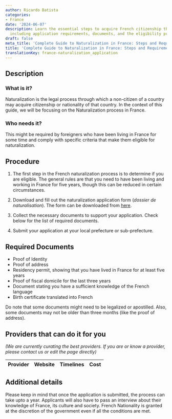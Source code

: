 ```yaml
---
author: Ricardo Batista
categories:
- France
date: '2024-06-07'
description: Learn the essential steps to acquire French citizenship through naturalization,
  including application requirements, documents, and the eligibility process.
draft: false
meta_title: 'Complete Guide to Naturalization in France: Steps and Requirements'
title: 'Complete Guide to Naturalization in France: Steps and Requirements'
translationKey: france-naturalization_application
---
```


## Description
### What is it?
Naturalization is the legal process through which a non-citizen of a country may acquire citizenship or nationality of that country. In the context of this guide, we will be focusing on the Naturalization process in France.

### Who needs it?
This might be required by foreigners who have been living in France for some time and comply with specific criteria that make them eligible for naturalization.

## Procedure
1. The first step in the French naturalization process is to determine if you are eligible. The general rules are that you need to have been living and working in France for five years, though this can be reduced in certain circumstances.

2. Download and fill out the naturalization application form (*dossier de naturalisation*). The form can be downloaded from [here](https://www.service-public.fr/particuliers/vosdroits/F2213).

3. Collect the necessary documents to support your application. Check below for the list of required documents.

4. Submit your application at your local prefecture or sub-prefecture. 

## Required Documents
- Proof of Identity
- Proof of address
- Residency permit, showing that you have lived in France for at least five years
- Proof of fiscal domicile for the last three years
- Document stating you have a sufficient knowledge of the French language
- Birth certificate translated into French
  
Do note that some documents might need to be legalized or apostilled. Also, some documents may not be older than three months (like the proof of address).

## Providers that can do it for you

_(We are currently curating the best providers. If you are or know a provider, please contact us or edit the page directly)_

| Provider        |     Website     |     Timelines    |       Cost      |
| --------------- | --------------- |  :-------------: | :-------------: |

## Additional details
Please keep in mind that once the application is submitted, the process can take upto a year. Applicants will also have to pass an interview about their knowledge of France, its culture and society. French Nationality is granted at the discretion of the government even if all the conditions are met.